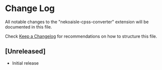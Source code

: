 # Change Log

All notable changes to the "nekoaisle-cpss-converter" extension will be documented in this file.

Check [Keep a Changelog](http://keepachangelog.com/) for recommendations on how to structure this file.

## [Unreleased]

- Initial release